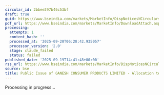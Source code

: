 ```yaml
---
circular_id: 2bbee297b46c53bf
draft: true
guid: https://www.bseindia.com/markets/MarketInfo/DispNoticesNCirculars.aspx?Noticeid={6712E0B0-3563-4F6D-BF24-0ABF0BD1A6F3}&noticeno=20250919-42&dt=09/19/2025&icount=42&totcount=44&flag=0
pdf_url: https://www.bseindia.com/markets/MarketInfo/DownloadAttach.aspx?id=20250919-42&attachedId=4018e313-b734-436e-836c-179586c59573
processing:
  attempts: 1
  content_hash: ''
  processed_at: '2025-09-20T06:28:42.935057'
  processor_version: '2.0'
  stage: claude_failed
  status: failed
published_date: '2025-09-19T14:41:48+00:00'
rss_url: https://www.bseindia.com/markets/MarketInfo/DispNoticesNCirculars.aspx?Noticeid={6712E0B0-3563-4F6D-BF24-0ABF0BD1A6F3}&noticeno=20250919-42&dt=09/19/2025&icount=42&totcount=44&flag=0
source: bse
title: Public Issue of GANESH CONSUMER PRODUCTS LIMITED - Allocation to Anchor Investors
---
```


Processing in progress...